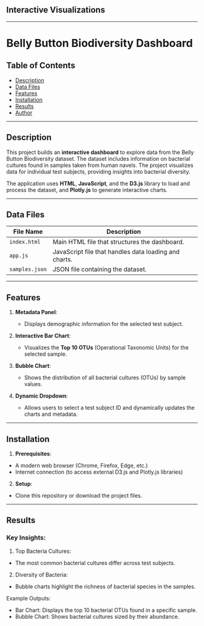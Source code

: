 ## Interactive Visualizations
---

# Belly Button Biodiversity Dashboard

## Table of Contents
- [Description](#description)
- [Data Files](#data-files)
- [Features](#features)
- [Installation](#installation)
- [Results](#results)
- [Author](#author)

---

## Description

This project builds an **interactive dashboard** to explore data from the Belly Button Biodiversity dataset. The dataset includes information on bacterial cultures found in samples taken from human navels. The project visualizes data for individual test subjects, providing insights into bacterial diversity.

The application uses **HTML**, **JavaScript**, and the **D3.js** library to load and process the dataset, and **Plotly.js** to generate interactive charts.

---

## Data Files

| File Name         | Description                                           |
|-------------------|-------------------------------------------------------|
| `index.html`      | Main HTML file that structures the dashboard.         |
| `app.js`          | JavaScript file that handles data loading and charts. |
| `samples.json`    | JSON file containing the dataset.                     |

---

## Features

1. **Metadata Panel**:
   - Displays demographic information for the selected test subject.

2. **Interactive Bar Chart**:
   - Visualizes the **Top 10 OTUs** (Operational Taxonomic Units) for the selected sample.

3. **Bubble Chart**:
   - Shows the distribution of all bacterial cultures (OTUs) by sample values.

4. **Dynamic Dropdown**:
   - Allows users to select a test subject ID and dynamically updates the charts and metadata.

---

## Installation

1. **Prerequisites**:
- A modern web browser (Chrome, Firefox, Edge, etc.)
- Internet connection (to access external D3.js and Plotly.js libraries)

2. **Setup**:
- Clone this repository or download the project files.
---

## Results

### Key Insights:

1.	Top Bacteria Cultures:
- The most common bacterial cultures differ across test subjects.
2.	Diversity of Bacteria:
- Bubble charts highlight the richness of bacterial species in the samples.

Example Outputs:
- Bar Chart: Displays the top 10 bacterial OTUs found in a specific sample.
- Bubble Chart: Shows bacterial cultures sized by their abundance.